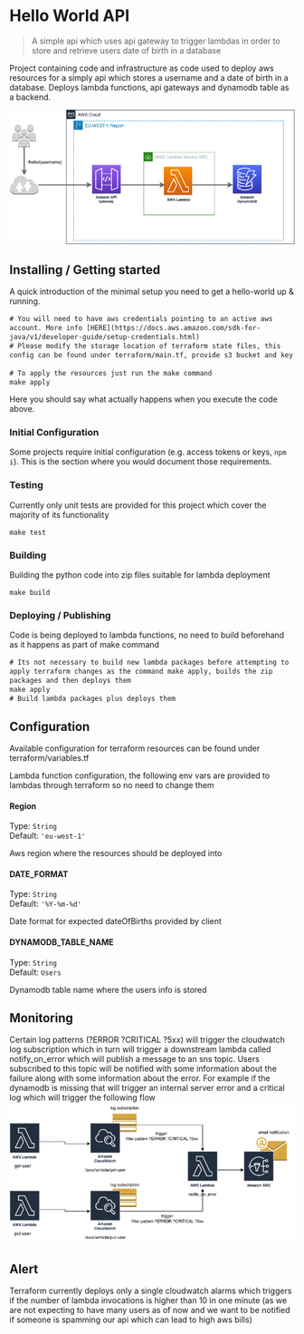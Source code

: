 # Hello World API
> A simple api which uses api gateway to trigger lambdas in order to store and retrieve users date of birth in a database

Project containing code and infrastructure as code used to deploy aws resources for a simply api which stores a username and a date of birth in a database. Deploys lambda functions, api gateways and dynamodb table as a backend.

![Hello World API](diagrams/hello-world-api.png)

## Installing / Getting started

A quick introduction of the minimal setup you need to get a hello-world up & running.

```shell
# You will need to have aws credentials pointing to an active aws account. More info [HERE](https://docs.aws.amazon.com/sdk-for-java/v1/developer-guide/setup-credentials.html)
# Please modify the storage location of terraform state files, this config can be found under terraform/main.tf, provide s3 bucket and key

# To apply the resources just run the make command
make apply
```

Here you should say what actually happens when you execute the code above.

### Initial Configuration

Some projects require initial configuration (e.g. access tokens or keys, `npm i`).
This is the section where you would document those requirements.

### Testing

Currently only unit tests are provided for this project which cover the majority of its functionality

```shell
make test
```

### Building

Building the python code into zip files suitable for lambda deployment

```shell
make build
```

### Deploying / Publishing

Code is being deployed to lambda functions, no need to build beforehand as it happens as part of make command

```shell
# Its not necessary to build new lambda packages before attempting to apply terraform changes as the command make apply, builds the zip packages and then deploys them
make apply
# Build lambda packages plus deploys them
```

## Configuration

Available configuration for terraform resources can be found under terraform/variables.tf


Lambda function configuration, the following env vars are provided to lambdas through terraform so no need to change them

#### Region
Type: `String`  
Default: `'eu-west-1'`

Aws region where the resources should be deployed into

#### DATE_FORMAT
Type: `String`  
Default: `'%Y-%m-%d'`

Date format for expected dateOfBirths provided by client

#### DYNAMODB_TABLE_NAME
Type: `String`  
Default: `Users`

Dynamodb table name where the users info is stored

## Monitoring

Certain log patterns (?ERROR ?CRITICAL ?5xx) will trigger the cloudwatch log subscription which in turn will trigger
a downstream lambda called notify_on_error which will publish a message to an sns topic. Users subscribed to this topic 
will be notified with some information about the failure along with some information about the error. 
For example if the dynamodb is missing that will trigger an internal server error and a critical log which 
will trigger the following flow
![Hello World API](diagrams/monitoring.png)

## Alert

Terraform currently deploys only a single cloudwatch alarms which triggers if the number of lambda invocations is 
higher than 10 in one minute (as we are not expecting to have many users as of now and we want to be notified if someone 
is spamming our api which can lead to high aws bills)
